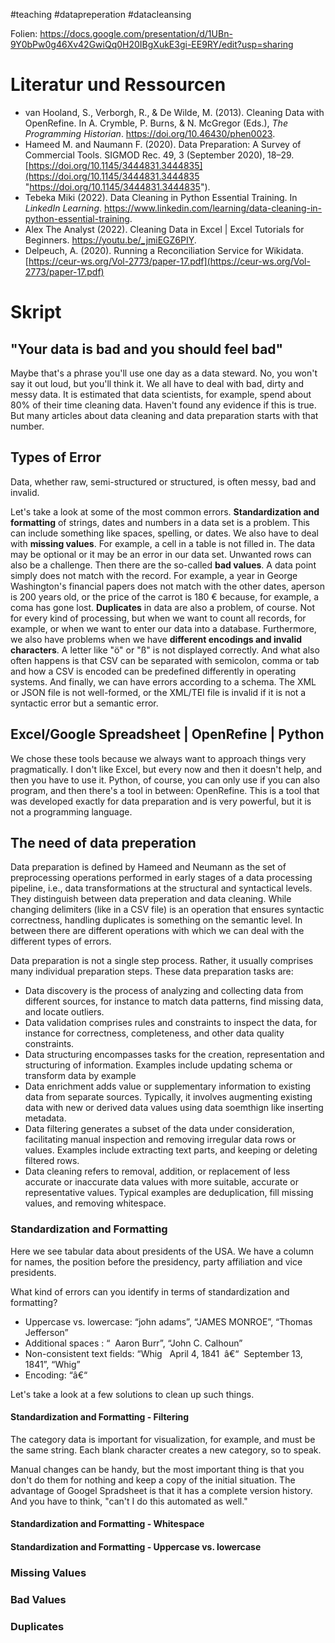 #teaching #datapreperation #datacleansing

Folien: https://docs.google.com/presentation/d/1UBn-9Y0bPw0g46Xv42GwiQq0H20IBgXukE3gi-EE9RY/edit?usp=sharing  

# Literatur und Ressourcen

+ van Hooland, S., Verborgh, R., & De Wilde, M. (2013). Cleaning Data with OpenRefine. In A. Crymble, P. Burns, & N. McGregor (Eds.), _The Programming Historian_. https://doi.org/10.46430/phen0023. 
+ Hameed M. and Naumann F. (2020). Data Preparation: A Survey of Commercial Tools. SIGMOD Rec. 49, 3 (September 2020), 18–29. [https://doi.org/10.1145/3444831.3444835](https://doi.org/10.1145/3444831.3444835 "https://doi.org/10.1145/3444831.3444835").
+ Tebeka Miki (2022). Data Cleaning in Python Essential Training. In *LinkedIn Learning*. https://www.linkedin.com/learning/data-cleaning-in-python-essential-training.  
+ Alex The Analyst (2022). Cleaning Data in Excel | Excel Tutorials for Beginners. https://youtu.be/_jmiEGZ6PIY.
+ Delpeuch, A. (2020). Running a Reconciliation Service for Wikidata. [https://ceur-ws.org/Vol-2773/paper-17.pdf](https://ceur-ws.org/Vol-2773/paper-17.pdf)

# Skript

## "Your data is bad and you should feel bad"

Maybe that's a phrase you'll use one day as a data steward. No, you won't say it out loud, but you'll think it. We all have to deal with bad, dirty and messy data. It is estimated that data scientists, for example, spend about 80% of their time cleaning data. Haven't found any evidence if this is true. But many articles about data cleaning and data preparation starts with that number.

## Types of Error

Data, whether raw, semi-structured or structured, is often messy, bad and invalid.

Let's take a look at some of the most common errors. **Standardization and formatting** of strings, dates and numbers in a data set is a problem. This can include something like spaces, spelling, or dates. We also have to deal with **missing values**. For example, a cell in a table is not filled in. The data may be optional or it may be an error in our data set. Unwanted rows can also be a challenge. Then there are the so-called **bad values**. A data point simply does not match with the record. For example, a year in George Washington's financial papers does not match with the other dates, aperson is 200 years old, or the price of the carrot is 180 € because, for example, a coma has gone lost. **Duplicates** in data are also a problem, of course. Not for every kind of processing, but when we want to count all records, for example, or when we want to enter our data into a database. Furthermore, we also have problems when we have **different encodings and invalid characters**. A letter like "ö" or "ß" is not displayed correctly. And what also often happens is that CSV can be separated with semicolon, comma or tab and how a CSV is encoded can be predefined differently in operating systems. And finally, we can have errors according to a schema. The XML or JSON file is not well-formed, or the XML/TEI file is invalid if it is not a syntactic error but a semantic error.

## Excel/Google Spreadsheet | OpenRefine | Python

We chose these tools because we always want to approach things very pragmatically. I don't like Excel, but every now and then it doesn't help, and then you have to use it. Python, of course, you can only use if you can also program, and then there's a tool in between: OpenRefine. This is a tool that was developed exactly for data preparation and is very powerful, but it is not a programming language. 

## The need of data preperation

Data preparation is defined by Hameed and Neumann as the set of preprocessing operations performed in early stages of a data processing pipeline, i.e., data transformations at the structural and syntactical levels. They distinguish between data preperation and data cleaning. While changing delimiters (like in a CSV file) is an operation that ensures syntactic correctness, handling duplicates is something on the semantic level. In between there are different operations with which we can deal with the different types of errors.

Data preparation is not a single step process. Rather, it usually comprises many individual preparation steps. These data preparation tasks are: 
* Data discovery is the process of analyzing and collecting data from different sources, for instance to match data patterns, find missing data, and locate outliers.
* Data validation comprises rules and constraints to inspect the data, for instance for correctness, completeness, and other data quality constraints.
* Data structuring encompasses tasks for the creation, representation and structuring of information. Examples include updating schema or transform data by example
* Data enrichment adds value or supplementary information to existing data from separate sources. Typically, it involves augmenting existing data with new or derived data values using data soemthign like inserting metadata.
* Data filtering generates a subset of the data under consideration, facilitating manual inspection and removing irregular data rows or values. Examples include extracting text parts, and keeping or deleting filtered rows.
* Data cleaning refers to removal, addition, or replacement of less accurate or inaccurate data values with more suitable, accurate or representative values. Typical examples are deduplication, fill missing values, and removing whitespace.

### Standardization and Formatting 

Here we see tabular data about presidents of the USA. We have a column for names, the position before the presidency, party affiliation and vice presidents.

What kind of errors can you identify in terms of standardization and formatting?

* Uppercase vs. lowercase: “john adams”, “JAMES MONROE”, “Thomas Jefferson”
* Additional spaces : “  Aaron Burr”, “John C. Calhoun”
* Non-consistent text fields: “Whig   April 4, 1841  â€“  September 13, 1841”, “Whig”
* Encoding: “â€“

Let's take a look at a few solutions to clean up such things.

#### Standardization and Formatting - Filtering

The category data is important for visualization, for example, and must be the same string. Each blank character creates a new category, so to speak.

Manual changes can be handy, but the most important thing is that you don't do them for nothing and keep a copy of the initial situation. The advantage of Googel Spradsheet is that it has a complete version history. And you have to think, "can't I do this automated as well."

#### Standardization and Formatting - Whitespace

#### Standardization and Formatting - Uppercase vs. lowercase 

### Missing Values

### Bad Values 

### Duplicates 